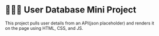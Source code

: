 # 👨🏽‍💻 User Database Mini Project
This project pulls user details from an API(json placeholder) and renders it on the page using HTML, CSS, and JS.
